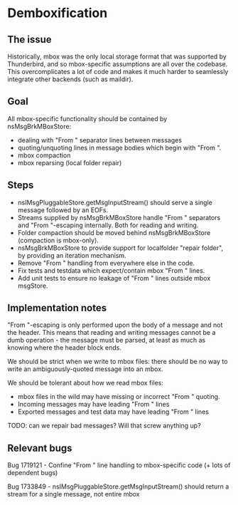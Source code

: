# Demboxification

## The issue

Historically, mbox was the only local storage format that was supported by Thunderbird, and so mbox-specific assumptions are all over the codebase.
This overcomplicates a lot of code and makes it much harder to seamlessly integrate other backends (such as maildir).

## Goal

All mbox-specific functionality should be contained by nsMsgBrkMBoxStore:

- dealing with "From " separator lines between messages
- quoting/unquoting lines in message bodies which begin with "From ".
- mbox compaction
- mbox reparsing (local folder repair)

## Steps

- nsIMsgPluggableStore.getMsgInputStream() should serve a single message followed by an EOFs.
- Streams supplied by nsMsgBrkMBoxStore handle "From " separators and "From "-escaping internally. Both for reading and writing.
- Folder compaction should be moved behind nsMsgBrkMBoxStore (compaction is mbox-only).
- nsMsgBrkMBoxStore to provide support for localfolder "repair folder", by providing an iteration mechanism.
- Remove "From " handling from everywhere else in the code.
- Fix tests and testdata which expect/contain mbox "From " lines.
- Add unit tests to ensure no leakage of "From " lines outside mbox msgStore.

## Implementation notes

"From "-escaping is only performed upon the body of a message and not the header.
This means that reading and writing messages cannot be a dumb operation - the
message must be parsed, at least as much as knowing where the header block ends.

We should be strict when we write to mbox files: there should be no way to write an ambiguously-quoted message into an mbox.

We should be tolerant about how we read mbox files:
- mbox files in the wild may have missing or incorrect "From " quoting.
- Incoming messages may have leading "From " lines 
- Exported messages and test data may have leading "From " lines

TODO: can we repair bad messages? Will that screw anything up?

## Relevant bugs

Bug 1719121 - Confine "From " line handling to mbox-specific code
(+ lots of dependent bugs)

Bug 1733849 - nsIMsgPluggableStore.getMsgInputStream() should return a stream for a single message, not entire mbox


